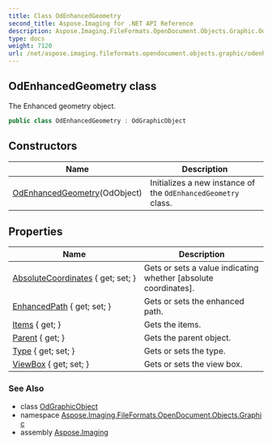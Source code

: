 ```yaml
---
title: Class OdEnhancedGeometry
second_title: Aspose.Imaging for .NET API Reference
description: Aspose.Imaging.FileFormats.OpenDocument.Objects.Graphic.OdEnhancedGeometry class. The Enhanced geometry object
type: docs
weight: 7120
url: /net/aspose.imaging.fileformats.opendocument.objects.graphic/odenhancedgeometry/
---
```

## OdEnhancedGeometry class

The Enhanced geometry object.

```csharp
public class OdEnhancedGeometry : OdGraphicObject
```

## Constructors

| Name | Description |
| --- | --- |
| [OdEnhancedGeometry](odenhancedgeometry/)(OdObject) | Initializes a new instance of the `OdEnhancedGeometry` class. |

## Properties

| Name | Description |
| --- | --- |
| [AbsoluteCoordinates](../../aspose.imaging.fileformats.opendocument.objects.graphic/odgraphicobject/absolutecoordinates/) { get; set; } | Gets or sets a value indicating whether [absolute coordinates]. |
| [EnhancedPath](../../aspose.imaging.fileformats.opendocument.objects.graphic/odenhancedgeometry/enhancedpath/) { get; set; } | Gets or sets the enhanced path. |
| [Items](../../aspose.imaging.fileformats.opendocument/odobject/items/) { get; } | Gets the items. |
| [Parent](../../aspose.imaging.fileformats.opendocument/odobject/parent/) { get; } | Gets the parent object. |
| [Type](../../aspose.imaging.fileformats.opendocument.objects.graphic/odenhancedgeometry/type/) { get; set; } | Gets or sets the type. |
| [ViewBox](../../aspose.imaging.fileformats.opendocument.objects.graphic/odenhancedgeometry/viewbox/) { get; set; } | Gets or sets the view box. |

### See Also

* class [OdGraphicObject](../odgraphicobject/)
* namespace [Aspose.Imaging.FileFormats.OpenDocument.Objects.Graphic](../../aspose.imaging.fileformats.opendocument.objects.graphic/)
* assembly [Aspose.Imaging](../../)


